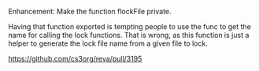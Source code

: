Enhancement: Make the function flockFile private.

Having that function exported is tempting people to use the func
to get the name for calling the lock functions. That is wrong, as
this function is just a helper to generate the lock file name from
a given file to lock.

https://github.com/cs3org/reva/pull/3195
